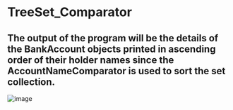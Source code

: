 # TreeSet_Comparator
## The output of the program will be the details of the BankAccount objects printed in ascending order of their holder names since the AccountNameComparator is used to sort the set collection.
![image](https://github.com/vlantonakos/TreeSet_Comparator/assets/107072477/74a97307-f5da-4424-bf05-af1b157b92ce)

